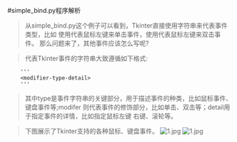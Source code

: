#simple_bind.py程序解析

> 从simple_bind.py这个例子可以看到，Tkinter直接使用字符串来代表事件类型，比如
  使用<Button-1>代表鼠标左键来单击事件，使用<Double-1>代表鼠标左键来双击事件。
  那么问题来了，其他事件应该怎么写呢?


> 代表Tkinter事件的字符串大致遵循如下格式:
        
        '''
        <modifier-type-detail>
        '''

> 其中type是事件字符串的关键部分，用于描述事件的种类，比如鼠标事件、键盘事件等;modifer
  则代表事件的修饰部分，比如单击、双击等；detail用于指定事件的详情，比如指定鼠标左键
  右键、滚轮等。

> 下图展示了Tkinter支持的各种鼠标、键盘事件。
![1.jpg](/Users/kingdom/Documents/githubcode/NA_PYTHON/python/training/crazy_python/chapter11/Tkinter/Event/Event_Bind/1.jpg)
![1.jpg](/Users/kingdom/Documents/githubcode/NA_PYTHON/python/training/crazy_python/chapter11/Tkinter/Event/Event_Bind/2.jpg)

